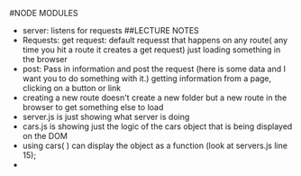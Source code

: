 #NODE MODULES 
- server: listens for requests 
##LECTURE NOTES
- Requests: get request: default requesst that happens on any route( any time you hit a route it creates a get request) just loading something in the browser
- post: Pass in information and post the request (here is some data and I want you to do something with it.) getting information from a page, clicking on a button or link 
- creating a new route doesn't create a new folder but a new route in the browser to get something else to load
- server.js is just showing what server is doing
- cars.js is showing just the logic of the cars object that is being 
displayed on the DOM 
- using cars( ) can display the object as a function (look at servers.js line 15);
-  